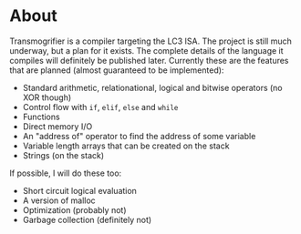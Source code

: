 # About
Transmogrifier is a compiler targeting the LC3 ISA. The project is still much underway, but a plan for it exists. The complete details of the language it compiles will definitely be published later. Currently these are the features that are planned (almost guaranteed to be implemented):  
* Standard arithmetic, relationational, logical and bitwise operators (no XOR though)
* Control flow with ```if```, ```elif```, ```else``` and ```while```
* Functions
* Direct memory I/O
* An "address of" operator to find the address of some variable
* Variable length arrays that can be created on the stack
* Strings (on the stack)

If possible, I will do these too:  
* Short circuit logical evaluation
* A version of malloc
* Optimization (probably not)
* Garbage collection (definitely not)